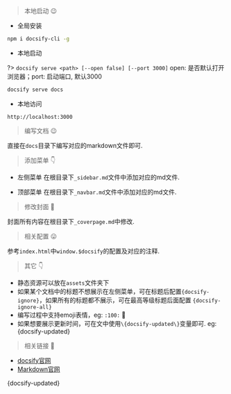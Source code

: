 > 本地启动 😉

- 全局安装
```bash
npm i docsify-cli -g
```
- 本地启动

?> `docsify serve <path> [--open false] [--port 3000]`  open: 是否默认打开浏览器；port: 启动端口, 默认3000
```bash
docsify serve docs
```
- 本地访问

`http://localhost:3000 `

> 编写文档 😉

直接在`docs`目录下编写对应的markdown文件即可.

> 添加菜单 👇

- 左侧菜单 在根目录下`_sidebar.md`文件中添加对应的md文件.

- 顶部菜单 在根目录下`_navbar.md`文件中添加对应的md文件.

> 修改封面 😬

封面所有内容在根目录下`_coverpage.md`中修改.

> 相关配置 😛

参考`index.html`中`window.$docsify`的配置及对应的注释.

> 其它 👇

- 静态资源可以放在`assets`文件夹下
- 如果某个文档中的标题不想展示在左侧菜单，可在标题后配置`{docsify-ignore}`，如果所有的标题都不展示，可在最高等级标题后面配置 `{docsify-ignore-all}`
- 编写过程中支持emoji表情，eg: `:100:` :100:
- 如果想要展示更新时间，可在文中使用`\{docsify-updated\}`变量即可. eg:  {docsify-updated}

> 相关链接 🤙

- [docsify官网](https://docsify.js.org/)
- [Markdown官网](http://www.markdown.cn/)


 {docsify-updated}

